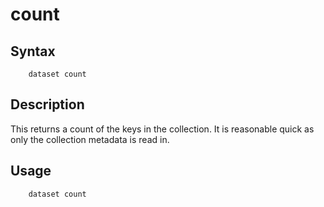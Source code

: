 
# count

## Syntax

```
    dataset count
```

## Description

This returns a count of the keys in the collection. It is reasonable quick as only the
collection metadata is read in.

## Usage

```shell
    dataset count
```

